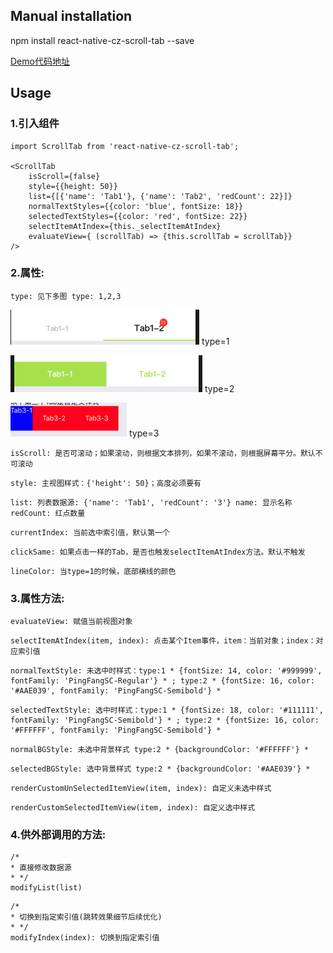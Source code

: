 
## Manual installation

npm install react-native-cz-scroll-tab --save

[Demo代码地址](https://github.com/chenzhe555/react-native-cz-demo)
	

## Usage
###  1.引入组件
```
import ScrollTab from 'react-native-cz-scroll-tab';

<ScrollTab 
    isScroll={false} 
    style={{height: 50}} 
    list={[{'name': 'Tab1'}, {'name': 'Tab2', 'redCount': 22}]} 
    normalTextStyles={{color: 'blue', fontSize: 18}} 
    selectedTextStyles={{color: 'red', fontSize: 22}} 
    selectItemAtIndex={this._selectItemAtIndex}
    evaluateView={ (scrollTab) => {this.scrollTab = scrollTab}}
/>
```

###  2.属性:
```
type: 见下多图 type: 1,2,3
```
![type=1](https://github.com/chenzhe555/react-native-cz-scroll-tab/blob/master/images/type1.png)
type=1

![type=2](https://github.com/chenzhe555/react-native-cz-scroll-tab/blob/master/images/type2.png)
type=2

![type=3](https://github.com/chenzhe555/react-native-cz-scroll-tab/blob/master/images/type3.png)
type=3
```
isScroll: 是否可滚动；如果滚动，则根据文本排列，如果不滚动，则根据屏幕平分。默认不可滚动
```
```
style: 主视图样式：{'height': 50}；高度必须要有
```
```
list: 列表数据源: {'name': 'Tab1', 'redCount': '3'} name: 显示名称 redCount: 红点数量
```
```
currentIndex: 当前选中索引值，默认第一个
```
```
clickSame: 如果点击一样的Tab，是否也触发selectItemAtIndex方法。默认不触发
```
```
lineColor: 当type=1的时候，底部横线的颜色
```

###  3.属性方法:
```
evaluateView: 赋值当前视图对象
```
```
selectItemAtIndex(item, index): 点击某个Item事件，item：当前对象；index：对应索引值
```
```
normalTextStyle: 未选中时样式：type:1 * {fontSize: 14, color: '#999999', fontFamily: 'PingFangSC-Regular'} * ; type:2 * {fontSize: 16, color: '#AAE039', fontFamily: 'PingFangSC-Semibold'} *
```
```
selectedTextStyle: 选中时样式：type:1 * {fontSize: 18, color: '#111111', fontFamily: 'PingFangSC-Semibold'} * ; type:2 * {fontSize: 16, color: '#FFFFFF', fontFamily: 'PingFangSC-Semibold'} *
```
```
normalBGStyle: 未选中背景样式 type:2 * {backgroundColor: '#FFFFFF'} *
```
```
selectedBGStyle: 选中背景样式 type:2 * {backgroundColor: '#AAE039'} *
```
```
renderCustomUnSelectedItemView(item, index): 自定义未选中样式
```
```
renderCustomSelectedItemView(item, index): 自定义选中样式
```

###  4.供外部调用的方法:
```
/*
* 直接修改数据源
* */
modifyList(list)
```
```
/*
* 切换到指定索引值(跳转效果细节后续优化)
* */
modifyIndex(index): 切换到指定索引值
```